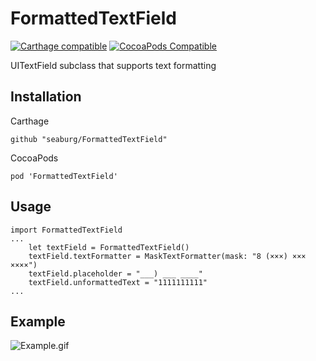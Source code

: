 # FormattedTextField
[![Carthage compatible](https://img.shields.io/badge/Carthage-compatible-4BC51D.svg?style=flat)](https://github.com/Carthage/Carthage)
[![CocoaPods Compatible](https://img.shields.io/cocoapods/v/FormattedTextField.svg)](https://img.shields.io/cocoapods/v/FormattedTextField.svg)

UITextField subclass that supports text formatting

Installation
------------
Carthage
```
github "seaburg/FormattedTextField"
```
CocoaPods
```
pod 'FormattedTextField'
```
Usage
-----
    import FormattedTextField
    ...
        let textField = FormattedTextField()
        textField.textFormatter = MaskTextFormatter(mask: "8 (×××) ××× ××××")
        textField.placeholder = "___) ___ ____"
        textField.unformattedText = "1111111111"
    ...
Example
-----
![Example.gif](https://raw.githubusercontent.com/seaburg/FormattedTextField/master/Example/Example.gif)
